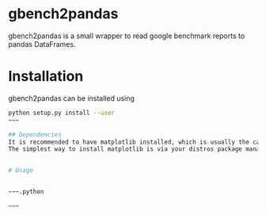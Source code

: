 # gbench2pandas

gbench2pandas is a small wrapper to read google benchmark reports to pandas DataFrames.

# Installation

gbench2pandas can be installed using

~~~~.bash
python setup.py install --user
~~~

## Dependencies
It is recommended to have matplotlib installed, which is usually the case when using jupyter. Matplotlib itself depends on libpng and freetype.
The simplest way to install matplotlib is via your distros package manager.


# Usage


~~~.python

~~~


